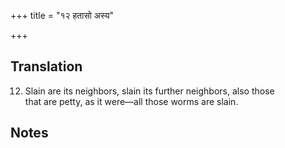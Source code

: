 +++
title = "१२ हतासो अस्य"

+++
## Translation
12. Slain are its neighbors, slain its further neighbors, also those  
that are petty, as it were—all those worms are slain.

## Notes


